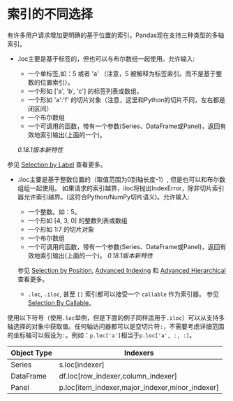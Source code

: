 # 索引的不同选择

有许多用户请求增加更明确的基于位置的索引。Pandas现在支持三种类型的多轴索引。

- .loc主要是基于标签的，但也可以与布尔数组一起使用。允许输入:
    - 一个单标签,如：5 或者 'a' （注意，5 被解释为标签索引。而不是基于整数的位置索引）。
    - 一个形如 ['a', 'b', 'c'] 的标签列表或数组。
    - 一个形如 'a':'f' 的切片对象（注意，这里和Python的切片不同，左右都是闭区间）
    - 一个布尔数组
    - 一个可调用的函数，带有一个参数(Series、DataFrame或Panel)，返回有效地索引输出(上面的一个)。
        
    *0.18.1版本新特性*

参见 [Selection by Label](http://Pandas.pydata.org/Pandas-docs/stable/indexing.html#indexing-label) 查看更多。
    
- .iloc主要是基于整数位置的（取值范围为0到轴长度-1）, 但是也可以和布尔数组组一起使用。 如果请求的索引越界，iloc将抛出IndexError，除非切片索引器允许索引越界。(这符合Python/NumPy切片语义)。允许输入:
    - 一个整数。如：5。
    -  一个形如 [4, 3, 0] 的整数列表或数组
    - 一个形如 1:7 的切片对象
    - 一个布尔数组
    - 一个可调用的函数，带有一个参数(Series、DataFrame或Panel)，返回有效地索引输出(上面的一个)。
        *0.18.1版本新特性*

    参见 [Selection by Position](http://Pandas.pydata.org/Pandas-docs/stable/indexing.html#indexing-integer), [Advanced Indexing](http://Pandas.pydata.org/Pandas-docs/stable/advanced.html#advanced) 和 [Advanced Hierarchical](http://Pandas.pydata.org/Pandas-docs/stable/advanced.html#advanced-advanced-hierarchical) 查看更多。

    - ``.loc``, ``.iloc``, 甚至 ``[]`` 索引都可以接受一个 ``callable`` 作为索引器。 参见 [Selection By Callable](http://Pandas.pydata.org/Pandas-docs/stable/indexing.html#indexing-callable)。

使用以下符号（使用`.loc`举例，但是下面的例子同样适用于`.iloc`）可以从支持多轴选择的对象中获取值。任何轴访问器都可以是空切片符`:`，不需要考虑详细范围的坐标轴可以假设为`:`。例如：`p.loc['a']`相当于`p.loc['a', :, :]`。

| Object Type | Indexers                                        |
| ----------- | ----------------------------------------------- |
| Series      | s.loc[indexer]                                  |
| DataFrame   | df.loc[row_indexer,column_indexer]              |
| Panel       | p.loc[item_indexer,major_indexer,minor_indexer] |